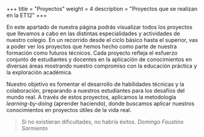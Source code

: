 +++
title = "Proyectos"
weight = 4
description = "Proyectos que se realizan en la ET12"
+++

En este apartado de nuestra página podrás visualizar todos los proyectos que llevamos a cabo en las distintas especialidades y actividades de nuestro colegio. En un recorrido desde el ciclo básico hasta el superior, vas a poder ver los proyectos que hemos hecho como parte de nuestra formación como futuros técnicos. Cada proyecto refleja el esfuerzo conjunto de estudiantes y docentes en la aplicación de conocimientos en diversas áreas mostrando nuestro compromiso con la educación práctica y la exploración académica.


Nuestro objetivo es fomentar el desarrollo de habilidades técnicas y la colaboración, preparando a nuestros estudiantes para los desafíos del mundo real. A través de estos proyectos, aplicamos la metodología  *learning-by-doing* (aprender haciendo), donde buscamos aplicar nuestros conocimientos en proyectos útiles de la vida real.

> Si no existieran dificultades, no habría éxitos. 
> <cite>Domingo Faustino Sarmiento </cite>